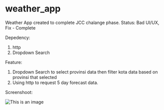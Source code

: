# weather_app

Weather App created to complete JCC chalange phase. Status: Bad UI/UX, Fix - Complete

Depedency:
1. http
2. Dropdown Search

Feature:
1. Dropdown Search to select provinsi data then filter kota data based on provinsi that selected
2. Using http to request 5 day forecast data.

Screenshoot:

![This is an image](https://live.staticflickr.com/65535/52006880170_d27871f12a_c.jpg)

